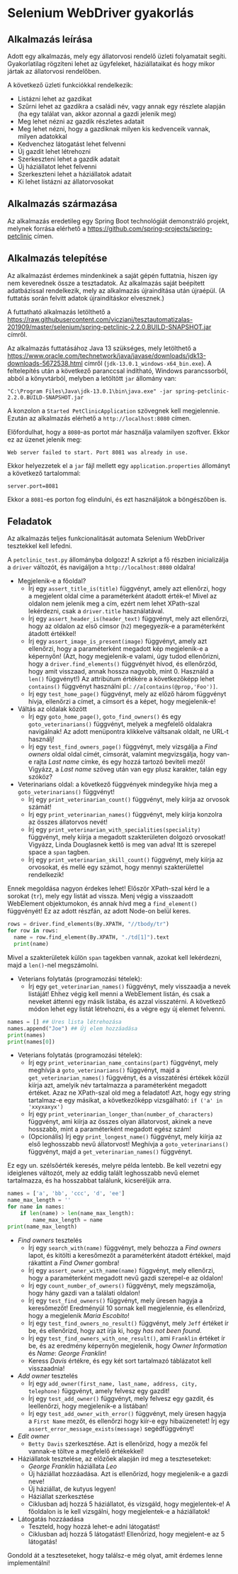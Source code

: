 # Selenium WebDriver gyakorlás

## Alkalmazás leírása

Adott egy alkalmazás, mely egy állatorvosi rendelő üzleti folyamatait
segíti. Gyakorlatilag rögzíteni lehet az ügyfeleket, háziállataikat és
hogy mikor jártak az állatorvosi rendelőben.

A következő üzleti funkciókkal rendelkezik:

* Listázni lehet az gazdikat
* Szűrni lehet az gazdikra a családi név, vagy annak egy részlete alapján (ha egy találat van, akkor azonnal a gazdi jelenik meg)
* Meg lehet nézni az gazdik részletes adatait
* Meg lehet nézni, hogy a gazdiknak milyen kis kedvenceik vannak, milyen adatokkal
* Kedvenchez látogatást lehet felvenni
* Új gazdit lehet létrehozni
* Szerkeszteni lehet a gazdik adatait
* Új háziállatot lehet felvenni
* Szerkeszteni lehet a háziállatok adatait
* Ki lehet listázni az állatorvosokat

## Alkalmazás származása

Az alkalmazás eredetileg egy Spring Boot technológiát demonstráló
projekt, melynek forrása elérhető a https://github.com/spring-projects/spring-petclinic
címen.

## Alkalmazás telepítése

Az alkalmazást érdemes mindenkinek a saját gépén futtatnia, hiszen így nem
keverednek össze a tesztadatok. Az alkalmazás saját beépített adatbázissal
rendelkezik, mely az alkalmazás újraindítása után újraépül. (A futtatás során
  felvitt adatok újraindításkor elvesznek.)

A futtatható alkalmazás letölthető a https://raw.githubusercontent.com/vicziani/tesztautomatizalas-201909/master/selenium/spring-petclinic-2.2.0.BUILD-SNAPSHOT.jar címről.

Az alkalmazás futtatásához Java 13 szükséges, mely letölthető a https://www.oracle.com/technetwork/java/javase/downloads/jdk13-downloads-5672538.html címről (`jdk-13.0.1_windows-x64_bin.exe`). A feltelepítés után a következő paranccsal indítható, Windows
parancssorból, abból a könyvtárból, melyben a letöltött `jar` állomány van:

```
"C:\Program Files\Java\jdk-13.0.1\bin\java.exe" -jar spring-petclinic-2.2.0.BUILD-SNAPSHOT.jar
```

A konzolon a `Started PetClinicApplication` szövegnek kell megjelennie. Ezután az alkalmazás
elérhető a `http://localhost:8080` címen.

Előfordulhat, hogy a `8080`-as portot már használja valamilyen szoftver. Ekkor ez az üzenet
jelenik meg:

```
Web server failed to start. Port 8081 was already in use.
```

Ekkor helyezzetek el
a `jar` fájl mellett egy `application.properties` állományt a következő tartalommal:

```
server.port=8081
```

Ekkor a `8081`-es porton fog elindulni, és ezt használjátok a böngészőben is.

## Feladatok

Az alkalmazás teljes funkcionalitását automata Selenium WebDriver tesztekkel kell lefedni.

A `petclinic_test.py` állományba dolgozz! A szkript a fő részben inicializálja a `driver`
változót, és navigáljon a `http://localhost:8080` oldalra!

* Megjelenik-e a főoldal?
  * Írj egy `assert_title_is(title)` függvényt, amely azt ellenőrzi, hogy a megjelent oldal címe a
    paraméterként átadott érték-e! Mivel az oldalon nem jelenik meg a cím, ezért nem lehet XPath-szal
    lekérdezni, csak a `driver.title` használatával.
  * Írj egy `assert_header_is(header_text)` függvényt, mely azt ellenőrzi, hogy az oldalon az első címsor (`h2`)
    megegyezik-e a paraméterként átadott értékkel!
  * Írj egy `assert_image_is_present(image)` függvényt, amely azt ellenőrzi, hogy a paraméterként
    megadott kép megjelenik-e a képernyőn! (Azt, hogy megjelenik-e valami, úgy tudod ellenőrizni, hogy
      a `driver.find_elements()` függvényét hívod, és ellenőrzöd, hogy amit visszaad, annak hossza nagyobb, mint 0.
      Használd a `len()` függvényt!)  Az attribútum értékére a következőképp lehet `contains()`
      függvényt használni pl.: `//a[contains(@prop,'Foo')]`.    
  * Írj egy `test_home_page()` függvényt, mely az előző három függvényt hívja, ellenőrzi a
    címet, a címsort és a képet, hogy megjelenik-e!
* Váltás az oldalak között
  * Írj egy `goto_home_page()`, `goto_find_owners()` és egy `goto_veterinarians()`
    függvényt, melyek a megfelelő oldalakra navigálnak! Az adott menüpontra klikkelve váltsanak oldalt, ne
    URL-t használj!
  * Írj egy `test_find_owners_page()` függvényt, mely vizsgálja a _Find owners_ oldal
    oldal címét, címsorát, valamint megvizsgálja, hogy van-e rajta _Last name_
    címke, és egy hozzá tartozó beviteli mező! Vigyázz, a _Last name_ szöveg után van egy
    plusz karakter, talán egy szóköz?
* Veterinarians oldal: a következő függvények mindegyike hívja meg a `goto_veterinarians()` függvényt!
  * Írj egy `print_veterinarian_count()` függvényt, mely kiírja az orvosok számát!
  * Írj egy `print_veterinarian_names()` függvényt, mely kiírja konzolra az összes állatorvos nevét!
  * Írj egy `print_veterinarian_with_specialities(speciality)` függvényt, mely kiírja
    a megadott szakterületen dolgozó orvosokat! Vigyázz, Linda Douglasnek kettő is meg van adva!
    Itt is szerepel space a `span` tagben.
  * Írj egy `print_veterinarian_skill_count()` függvényt, mely kiírja az orvosokat,
    és mellé egy számot, hogy mennyi szakterülettel rendelkezik!

Ennek megoldása nagyon érdekes lehet! Először XPath-szal kérd le a sorokat (`tr`), mely
egy listát ad vissza. Menj végig a visszaadott WebElement objektumokon, és
annak hívd meg a `find_element()` függvényét! Ez az adott részfán, az adott Node-on belül keres.

```python
rows = driver.find_elements(By.XPATH, "//tbody/tr")
for row in rows:
  name = row.find_element(By.XPATH, "./td[1]").text
  print(name)
```

Mivel a szakterületek külön `span` tagekben vannak, azokat kell lekérdezni, majd a `len()`-nel
megszámolni.

* Veterians folytatás (programozási tételek):
    * Írj egy `get_veterinarian_names()` függvényt, mely visszaadja a nevek listáját!  Ehhez végig kell
    menni a WebElement listán, és csak a neveket áttenni egy másik listába, és azzal visszatérni. A következő
    módon lehet egy listát létrehozni, és a végre egy új elemet felvenni.

```Python
names = [] ## Üres lista létrehozása
names.append("Joe") ## Új elem hozzáadása
print(names)
print(names[0])
```

* Veterians folytatás (programozási tételek):
    * Írj egy `print_veterinarian_name_contains(part)` függvényt, mely meghívja a `goto_veterinarians()`
    függvényt, majd a `get_veterinarian_names()` függvényt, és a visszatérési értékek közül kiírja
    azt, amelyik név tartalmazza a paraméterként megadott értéket. Azaz ne XPath-szal old meg a feladatot!
    Azt, hogy egy string tartalmaz-e egy másikat, a következőképp vizsgálható: `if ('a' in 'xxyxaxyx')`
    * Írj egy `print_veterinarian_longer_than(number_of_characters)` függvényt, ami kiírja
    az összes olyan állatorvost, akinek a neve hosszabb, mint a paraméterként megadott egész szám!
    * (Opcionális) Írj egy `print_longest_name()` függvényt, mely kiírja az első leghosszabb nevű állatorvost! Meghívja a `goto_veterinarians()` függvényt, majd a `get_veterinarian_names()` függvényt.

Ez egy un. szélsőérték keresés, melyre példa lentebb. Be kell vezetni egy ideiglenes változót, mely
az eddig talált leghosszabb nevű elemet tartalmazza, és ha hosszabbat találunk, kicseréljük arra.

```python
names = ['a', 'bb', 'ccc', 'd', 'ee']
name_max_length = ''
for name in names:
    if len(name) > len(name_max_length):
        name_max_length = name
print(name_max_length)
```

* _Find owners_ tesztelés
    * Írj egy `search_with(name)` függvényt, mely behozza a _Find owners_ lapot, és
    kitölti a keresőmezőt a paraméterként átadott értékkel, majd rákattint a _Find Owner_ gombra!        
    * Írj egy `assert_owner_with_name(name)` függvényt, mely ellenőrzi, hogy a paraméterként
    megadott nevű gazdi szerepel-e az oldalon!
    * Írj egy `count_number_of_owners()` függvényt, mely megszámolja, hogy hány gazdi van a
    találati oldalon!
    * Írj egy `test_find_owners()` függvényt, mely üresen hagyja a keresőmezőt!
    Eredményül 10 sornak kell megjelennie, és ellenőrizd, hogy a megjelenik _Maria Escobito_!    
    * Írj egy `test_find_owners_no_result()` függvényt, mely `Jeff` értéket ír be,
    és ellenőrizd, hogy azt írja ki, hogy _has not been found_.
    * Írj egy `test_find_owners_with_one_result()`, ami `Franklin` értéket ír be, és
    az eredmény képernyőn megjelenik, hogy _Owner Information_ és _Name_: _George Franklin_!
    * Keress _Davis_ értékre, és egy két sort tartalmazó táblázatot kell visszaadnia!
* _Add owner_ tesztelés
    * Írj egy `add_owner(first_name, last_name, address, city, telephone)` függvényt,
    amely felvesz egy gazdit!    
    * Írj egy `test_add_owner()` függvényt, mely felvesz egy gazdit, és leellenőrzi, hogy
    megjelenik-e a listában!
    * Írj egy `test_add_owner_with_error()` függvényt, mely üresen hagyja a `First Name`
    mezőt, és ellenőrzi hogy kiír-e egy hibaüzenetet! Írj egy
    `assert_error_message_exists(message)` segédfüggvényt!
* _Edit owner_
    * `Betty Davis` szerkesztése. Azt is ellenőrizd, hogy a mezők fel vannak-e töltve a megfelelő
    értékekkel!    
* Háziállatok tesztelése, az előzőek alapján írd meg a teszteseteket:
    * _George Franklin_ háziállata _Leo_
    * Új háziállat hozzáadása. Azt is ellenőrizd, hogy megjelenik-e a gazdi neve!
    * Új háziállat, de kutyus legyen!
    * Háziállat szerkesztése
    * Ciklusban adj hozzá 5 háziállatot, és vizsgáld, hogy megjelentek-e! A főoldalon is le kell vizsgálni, hogy
      megjelentek-e a háziállatok!
* Látogatás hozzáadása
    * Teszteld, hogy hozzá lehet-e adni látogatást!
    * Ciklusban adj hozzá 5 látogatást! Ellenőrizd, hogy megjelent-e az 5 látogatás!

Gondold át a teszteseteket, hogy találsz-e még olyat, amit érdemes lenne implementálni!

